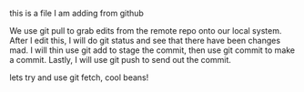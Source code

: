 this is a file I am adding from github


We use git pull to grab edits from the remote repo onto our local system.
After I edit this, I will do git status and see that there have been changes mad.
I will thin use git add to stage the commit, then use git commit to make a commit.
Lastly, I will use git push to send out the commit.

lets try and use git fetch, cool beans!
